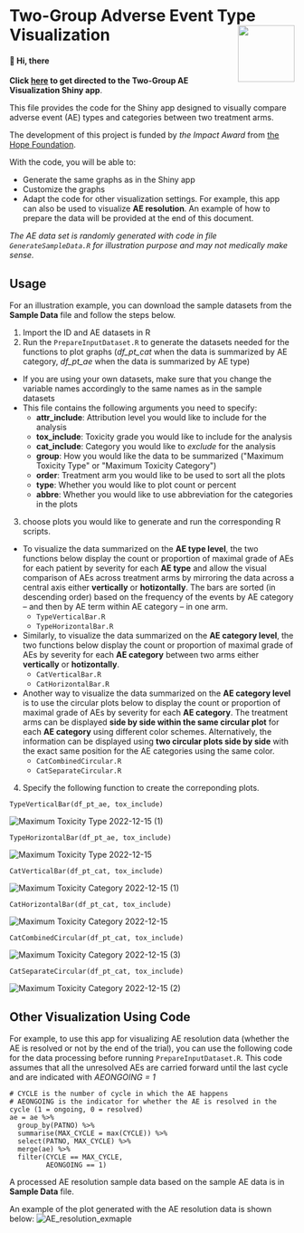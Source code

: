 # Two-Group Adverse Event Type Visualization <img src="https://user-images.githubusercontent.com/75338470/207113593-46e66aff-74f6-43fc-b543-a9cd736c6cc3.png" align="right" width="100"/>


#### :wave: Hi, there

**Click [here](https://wf2213.shinyapps.io/AEShinyApp_TwoGroup/) to get directed to the Two-Group AE Visualization Shiny app**.

This file provides the code for the Shiny app designed to visually compare adverse event (AE) types and categories between two treatment arms. 

The development of this project is funded by *the Impact Award* from [the Hope Foundation](https://thehopefoundation.org/funding-opportunities/#:~:text=The%20SWOG%2FHope%20Impact%20Award,conceptual%20stages%20of%20these%20projects.).

With the code, you will be able to:

* Generate the same graphs as in the Shiny app
* Customize the graphs 
* Adapt the code for other visualization settings. For example, this app can also be used to visualize **AE resolution**. An example of how to prepare the data will be provided at the end of this document.

*The AE data set is randomly generated with code in file `GenerateSampleData.R` for illustration purpose and may not medically make sense.*

## Usage

For an illustration example, you can download the sample datasets from the **Sample Data** file and follow the steps below.

1. Import the ID and AE datasets in R
2. Run the `PrepareInputDataset.R` to generate the datasets needed for the functions to plot graphs (*df_pt_cat* when the data is summarized by AE category, *df_pt_ae* when the data is summarized by AE type)
  * If you are using your own datasets, make sure that you change the variable names accordingly to the same names as in the sample datasets
  * This file contains the following arguments you need to specify:
    * **attr_include**: Attribution level you would like to include for the analysis
    * **tox_include**: Toxicity grade you would like to include for the analysis
    * **cat_include**: Category you would like to *exclude* for the analysis
    * **group**: How you would like the data to be summarized ("Maximum Toxicity Type" or "Maximum Toxicity Category")
    * **order**: Treatment arm you would like to be used to sort all the plots
    * **type**: Whether you would like to plot count or percent
    * **abbre**: Whether you would like to use abbreviation for the categories in the plots
3. choose plots you would like to generate and run the corresponding R scripts.
 * To visualize the data summarized on the **AE type level**, the two functions below display the count or proportion of maximal grade of AEs for each patient by severity for each **AE type** and allow the visual comparison of AEs across treatment arms by mirroring the data across a central axis either **vertically** or **hotizontally**. The bars are sorted (in descending order) based on the frequency of the events by AE category – and then by AE term within AE category – in one arm.
    * `TypeVerticalBar.R`
    * `TypeHorizontalBar.R` 
 * Similarly, to visualize the data summarized on the **AE category level**, the two functions below display the count or proportion of maximal grade of AEs by severity for each **AE category** between two arms either **vertically** or **hotizontally**.
    * `CatVerticalBar.R`
    * `CatHorizontalBar.R`
 * Another way to visualize the data summarized on the **AE category level** is to use the circular plots below to display the count or proportion of maximal grade of AEs by severity for each **AE category**. The treatment arms can be displayed **side by side within the same circular plot** for each **AE category** using different color schemes.  Alternatively, the information can be displayed using **two circular plots side by side** with the exact same position for the AE categories using the same color.
    * `CatCombinedCircular.R`
    * `CatSeparateCircular.R`

4. Specify the following function to create the correponding plots. 

```
TypeVerticalBar(df_pt_ae, tox_include)
```
![Maximum Toxicity Type 2022-12-15 (1)](https://user-images.githubusercontent.com/75338470/207946361-1d1a67c8-d461-41e4-813e-ef1e74381cdd.png)

 ```
 TypeHorizontalBar(df_pt_ae, tox_include)
 ```
![Maximum Toxicity Type 2022-12-15](https://user-images.githubusercontent.com/75338470/207946385-641b62a2-7d5d-42e4-b4a0-ec79b2f196ae.png)

```
CatVerticalBar(df_pt_cat, tox_include)
```
![Maximum Toxicity Category 2022-12-15 (1)](https://user-images.githubusercontent.com/75338470/207946265-1fd56140-dfe0-4f05-ab99-5851015d0ea7.png)

```
CatHorizontalBar(df_pt_cat, tox_include)
```
![Maximum Toxicity Category 2022-12-15](https://user-images.githubusercontent.com/75338470/207946317-9775329e-9075-4a5e-88d9-f242d02e1326.png)

```
CatCombinedCircular(df_pt_cat, tox_include)
```
![Maximum Toxicity Category 2022-12-15 (3)](https://user-images.githubusercontent.com/75338470/207946142-f534fbff-a17d-442b-a7ff-7bacf4d1c42e.png)

```
CatSeparateCircular(df_pt_cat, tox_include)
```
![Maximum Toxicity Category 2022-12-15 (2)](https://user-images.githubusercontent.com/75338470/207946215-7ae24d3f-d050-4c61-bcfb-0dee113bbfd2.png)

## Other Visualization Using Code

For example, to use this app for visualizing AE resolution data (whether the AE is resolved or not by the end of the trial), you can use the following code for the data processing before running `PrepareInputDataset.R`. This code assumes that all the unresolved AEs are carried forward until the last cycle and are indicated with *AEONGOING = 1*

```
# CYCLE is the number of cycle in which the AE happens
# AEONGOING is the indicator for whether the AE is resolved in the cycle (1 = ongoing, 0 = resolved)
ae = ae %>%
  group_by(PATNO) %>%
  summarise(MAX_CYCLE = max(CYCLE)) %>%
  select(PATNO, MAX_CYCLE) %>%
  merge(ae) %>%
  filter(CYCLE == MAX_CYCLE,
         AEONGOING == 1)
```

A processed AE resolution sample data based on the sample AE data is in **Sample Data** file.

An example of the plot generated with the AE resolution data is shown below:
![AE_resolution_exmaple](https://user-images.githubusercontent.com/75338470/208353381-badb2810-0bd2-452e-a430-0d2cf84b81e1.png)
